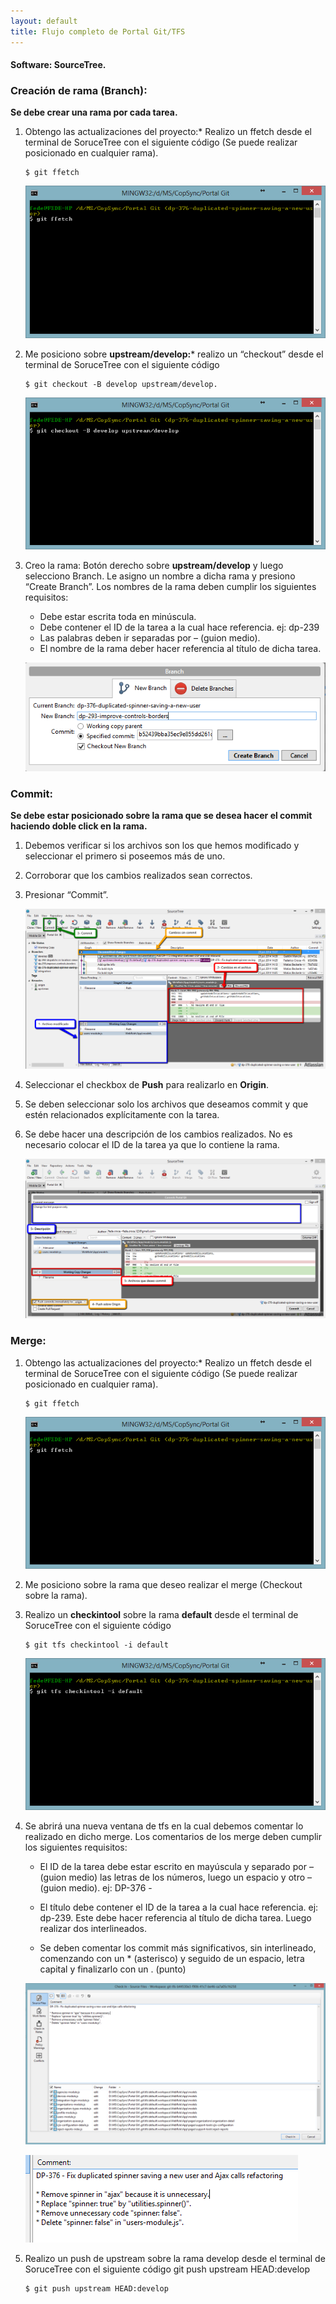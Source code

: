 ```yaml
---
layout: default
title: Flujo completo de Portal Git/TFS
---
```


#### Software: SourceTree.

### Creación de rama (Branch): 

**Se debe crear una rama por cada tarea.**

1.	Obtengo las actualizaciones del proyecto:*  Realizo un ffetch desde el terminal de SoruceTree con el siguiente código (Se puede realizar posicionado en cualquier rama).

    ```console
    $ git ffetch
    ```

    ![template](ffetch.png)

2.	Me posiciono sobre **upstream/develop:*** realizo un “checkout” desde el terminal de SoruceTree con el siguiente código 

	```console
	$ git checkout -B develop upstream/develop.
	```
	  
	![template](checkout.png)


3.	Creo la rama: Botón derecho sobre **upstream/develop** y luego selecciono Branch. Le asigno un nombre a dicha rama y presiono “Create Branch”. Los nombres de la rama deben cumplir los siguientes requisitos:

	* Debe estar escrita toda en minúscula.
	* Debe contener el ID de la tarea a la cual hace referencia. ej: dp-239
	* Las palabras deben ir separadas por – (guion medio).
	* El nombre de la rama deber hacer referencia al título de dicha tarea.


	![template](format-branch.png)

### Commit: 

**Se debe estar posicionado sobre la rama que se desea hacer el commit haciendo doble click en la rama.**

1.	Debemos verificar si los archivos son los que hemos modificado y seleccionar el primero si poseemos más de uno.

2.	Corroborar que los cambios realizados sean correctos.

3.	Presionar “Commit”.

	![template](commit.png)

4.	Seleccionar el checkbox de **Push** para realizarlo en **Origin**.

5.	Se deben seleccionar solo los archivos que deseamos commit y que estén relacionados explícitamente con la tarea.

6.	Se debe hacer una descripción de los cambios realizados. No es necesario colocar el ID de la tarea ya que lo contiene la rama.

	![template](format-commit.png)

### Merge: 

1.	Obtengo las actualizaciones del proyecto:*  Realizo un ffetch desde el terminal de SoruceTree con el siguiente código (Se puede realizar posicionado en cualquier rama).

	```console
	$ git ffetch
	```
	
	![template](ffetch.png)


2.	Me posiciono sobre la rama que deseo realizar el merge (Checkout sobre la rama).

3.	Realizo un **checkintool** sobre la rama **default** desde el terminal de SoruceTree con el siguiente código 

	```console
	$ git tfs checkintool -i default
	```
	
	![template](checkingtool.png)

4.	Se abrirá una nueva ventana de tfs en la cual debemos comentar lo realizado en dicho merge. Los comentarios de los merge deben cumplir los siguientes requisitos:

	* El ID de la tarea debe estar escrito en mayúscula y separado por – (guion medio) las letras de los números, luego un espacio y otro – (guion medio).  ej: DP-376 -

	* El título debe contener el ID de la tarea a la cual hace referencia. ej: dp-239. Este debe hacer referencia al título de dicha tarea. Luego realizar dos interlineados.

	* Se deben comentar los commit más significativos, sin interlineado, comenzando con un * (asterisco) y seguido de un espacio, letra capital y finalizarlo con un . (punto)

	![template](format-marge.png)
	
	![template](format-marge1.png)

5.	Realizo un push de upstream sobre la rama develop desde el terminal de SoruceTree con el siguiente código git push upstream HEAD:develop

	```console
	$ git push upstream HEAD:develop
	```
